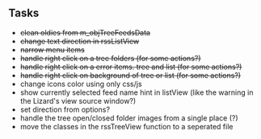 ## Tasks

* ~~clean oldies from m_objTreeFeedsData~~
* ~~change text direction in rssListView~~
* ~~narrow menu items~~
* ~~handle right click on a tree folders (for some actions?)~~
* ~~handle right click on a error items. tree and list (for some actions?)~~
* ~~handle right click on background of tree or list  (for some actions?)~~
* change icons color using only css/js
* show currently selected feed name hint in listView (like the warning in the Lizard's view source window?)
* set direction from options?
* handle the tree open/closed folder images from a single place (?)
* move the classes in the rssTreeView function to a seperated file



